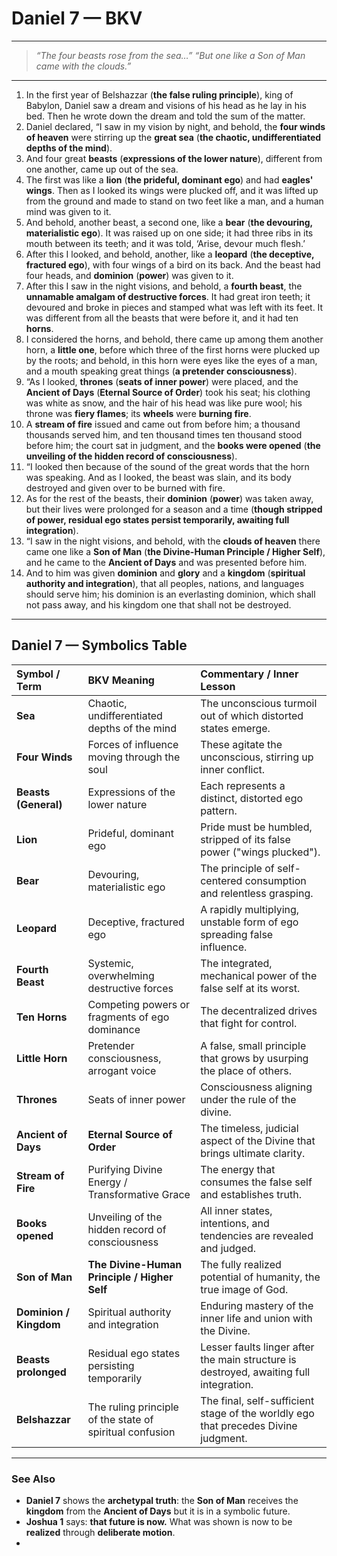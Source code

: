 # Daniel 7 — BKV

---
>_“The four beasts rose from the sea…”_
>_“But one like a Son of Man came with the clouds.”_
---


1. In the first year of Belshazzar (**the false ruling principle**), king of Babylon, Daniel saw a dream and visions of his head as he lay in his bed. Then he wrote down the dream and told the sum of the matter.  
2. Daniel declared, “I saw in my vision by night, and behold, the **four winds of heaven** were stirring up the **great sea** (**the chaotic, undifferentiated depths of the mind**).  
3. And four great **beasts** (**expressions of the lower nature**), different from one another, came up out of the sea.  
4. The first was like a **lion** (**the prideful, dominant ego**) and had **eagles' wings**. Then as I looked its wings were plucked off, and it was lifted up from the ground and made to stand on two feet like a man, and a human mind was given to it.  
5. And behold, another beast, a second one, like a **bear** (**the devouring, materialistic ego**). It was raised up on one side; it had three ribs in its mouth between its teeth; and it was told, ‘Arise, devour much flesh.’  
6. After this I looked, and behold, another, like a **leopard** (**the deceptive, fractured ego**), with four wings of a bird on its back. And the beast had four heads, and **dominion** (**power**) was given to it.  
7. After this I saw in the night visions, and behold, a **fourth beast**, the **unnamable amalgam of destructive forces**. It had great iron teeth; it devoured and broke in pieces and stamped what was left with its feet. It was different from all the beasts that were before it, and it had ten **horns**.  
8. I considered the horns, and behold, there came up among them another horn, a **little one**, before which three of the first horns were plucked up by the roots; and behold, in this horn were eyes like the eyes of a man, and a mouth speaking great things (**a pretender consciousness**).  
9. “As I looked, **thrones** (**seats of inner power**) were placed, and the **Ancient of Days** (**Eternal Source of Order**) took his seat; his clothing was white as snow, and the hair of his head was like pure wool; his throne was **fiery flames**; its **wheels** were **burning fire**.  
10. A **stream of fire** issued and came out from before him; a thousand thousands served him, and ten thousand times ten thousand stood before him; the court sat in judgment, and the **books were opened** (**the unveiling of the hidden record of consciousness**).  
11. “I looked then because of the sound of the great words that the horn was speaking. And as I looked, the beast was slain, and its body destroyed and given over to be burned with fire.  
12. As for the rest of the beasts, their **dominion** (**power**) was taken away, but their lives were prolonged for a season and a time (**though stripped of power, residual ego states persist temporarily, awaiting full integration**).  
13. “I saw in the night visions, and behold, with the **clouds of heaven** there came one like a **Son of Man** (**the Divine-Human Principle / Higher Self**), and he came to the **Ancient of Days** and was presented before him.  
14. And to him was given **dominion** and **glory** and a **kingdom** (**spiritual authority and integration**), that all peoples, nations, and languages should serve him; his dominion is an everlasting dominion, which shall not pass away, and his kingdom one that shall not be destroyed.  

___

## Daniel 7 — Symbolics Table

| Symbol / Term | BKV Meaning | Commentary / Inner Lesson |
| :--- | :--- | :--- |
| **Sea** | Chaotic, undifferentiated depths of the mind | The unconscious turmoil out of which distorted states emerge. |
| **Four Winds** | Forces of influence moving through the soul | These agitate the unconscious, stirring up inner conflict. |
| **Beasts (General)** | Expressions of the lower nature | Each represents a distinct, distorted ego pattern. |
| **Lion** | Prideful, dominant ego | Pride must be humbled, stripped of its false power ("wings plucked"). |
| **Bear** | Devouring, materialistic ego | The principle of self-centered consumption and relentless grasping. |
| **Leopard** | Deceptive, fractured ego | A rapidly multiplying, unstable form of ego spreading false influence. |
| **Fourth Beast** | Systemic, overwhelming destructive forces | The integrated, mechanical power of the false self at its worst. |
| **Ten Horns** | Competing powers or fragments of ego dominance | The decentralized drives that fight for control. |
| **Little Horn** | Pretender consciousness, arrogant voice | A false, small principle that grows by usurping the place of others. |
| **Thrones** | Seats of inner power | Consciousness aligning under the rule of the divine. |
| **Ancient of Days** | **Eternal Source of Order** | The timeless, judicial aspect of the Divine that brings ultimate clarity. |
| **Stream of Fire** | Purifying Divine Energy / Transformative Grace | The energy that consumes the false self and establishes truth. |
| **Books opened** | Unveiling of the hidden record of consciousness | All inner states, intentions, and tendencies are revealed and judged. |
| **Son of Man** | **The Divine-Human Principle / Higher Self** | The fully realized potential of humanity, the true image of God. |
| **Dominion / Kingdom** | Spiritual authority and integration | Enduring mastery of the inner life and union with the Divine. |
| **Beasts prolonged** | Residual ego states persisting temporarily | Lesser faults linger after the main structure is destroyed, awaiting full integration. |
| **Belshazzar** | The ruling principle of the state of spiritual confusion | The final, self-sufficient stage of the worldly ego that precedes Divine judgment. |
---


### See Also

* **Daniel 7** shows the **archetypal truth**: the **Son of Man** receives the **kingdom** from the **Ancient of Days** but it is in a symbolic future.
* **Joshua 1** says: **that future is now.** What was shown is now to be **realized** through **deliberate motion**.
* 

